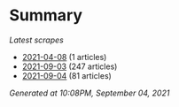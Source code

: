 # Summary
*Latest scrapes*
* [2021-04-08](https://github.com/nuuuwan/news_lk/blob/data/news_lk.2021-04-08.json) (1 articles)
* [2021-09-03](https://github.com/nuuuwan/news_lk/blob/data/news_lk.2021-09-03.json) (247 articles)
* [2021-09-04](https://github.com/nuuuwan/news_lk/blob/data/news_lk.2021-09-04.json) (81 articles)

*Generated at 10:08PM, September 04, 2021*